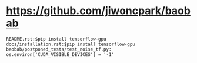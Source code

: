 # https://github.com/jiwoncpark/baobab

```console
README.rst:$pip install tensorflow-gpu
docs/installation.rst:$pip install tensorflow-gpu
baobab/postponed_tests/test_noise_tf.py:        os.environ['CUDA_VISIBLE_DEVICES'] = '-1'

```
